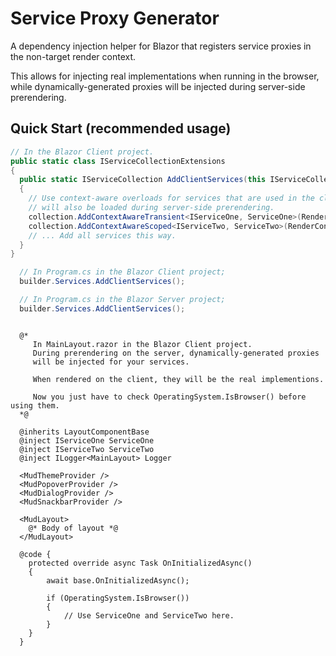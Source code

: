 # Service Proxy Generator

A dependency injection helper for Blazor that registers service proxies in the non-target render context.

This allows for injecting real implementations when running in the browser, while dynamically-generated
proxies will be injected during server-side prerendering.

## Quick Start (recommended usage)

```C#
// In the Blazor Client project.
public static class IServiceCollectionExtensions
{
  public static IServiceCollection AddClientServices(this IServiceCollection services)
  {
    // Use context-aware overloads for services that are used in the client but
    // will also be loaded during server-side prerendering.
    collection.AddContextAwareTransient<IServiceOne, ServiceOne>(RenderContext.Browser);
    collection.AddContextAwareScoped<IServiceTwo, ServiceTwo>(RenderContext.Browser);
    // ... Add all services this way.
  }
}
```

```C#
  // In Program.cs in the Blazor Client project;
  builder.Services.AddClientServices();
```

```C#
  // In Program.cs in the Blazor Server project;
  builder.Services.AddClientServices();
```

```razor

  @*
     In MainLayout.razor in the Blazor Client project.
     During prerendering on the server, dynamically-generated proxies
     will be injected for your services.

     When rendered on the client, they will be the real implementions.

     Now you just have to check OperatingSystem.IsBrowser() before using them.
  *@

  @inherits LayoutComponentBase
  @inject IServiceOne ServiceOne
  @inject IServiceTwo ServiceTwo
  @inject ILogger<MainLayout> Logger

  <MudThemeProvider />
  <MudPopoverProvider />
  <MudDialogProvider />
  <MudSnackbarProvider />

  <MudLayout>
    @* Body of layout *@
  </MudLayout>

  @code {
    protected override async Task OnInitializedAsync()
    {
        await base.OnInitializedAsync();

        if (OperatingSystem.IsBrowser())
        {
            // Use ServiceOne and ServiceTwo here.
        }
    }
  }
```
